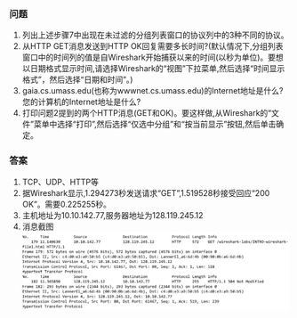 ### 问题
1. 列出上述步骤7中出现在未过滤的分组列表窗口的协议列中的3种不同的协议。
2. 从HTTP GET消息发送到HTTP OK回复需要多长时间?(默认情况下,分组列表窗口中的时间列的值是自Wireshark开始捕获以来的时间(以秒为单位)。要想以日期格式显示时间,请选择Wireshark的“视图”下拉菜单,然后选择“时间显示格式”，然后选择“日期和时间”。)
3. gaia.cs.umass.edu(也称为wwwnet.cs.umass.edu)的Internet地址是什么?您的计算机的Internet地址是什么?
4. 打印问题2提到的两个HTTP消息(GET和OK)。要这样做,从Wireshark的“文件”菜单中选择“打印”,然后选择“仅选中分组”和“按当前显示”按钮,然后单击确定。

### 答案
1. TCP、UDP、HTTP等
2. 据Wireshark显示,1.294273秒发送请求“GET”,1.519528秒接受回应“200 OK”。需要0.225255秒。
3. 主机地址为10.10.142.77,服务器地址为128.119.245.12
4. 消息截图
![printer.png](printer.png)